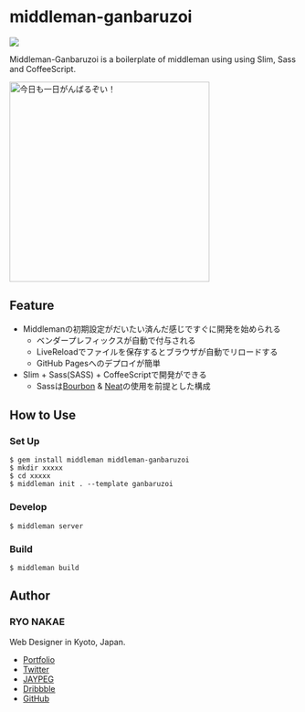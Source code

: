 # middleman-ganbaruzoi

<a href="https://rubygems.org/gems/middleman-ganbaruzoi"><img src="https://badge.fury.io/rb/middleman-ganbaruzoi.png"></a>

Middleman-Ganbaruzoi is a boilerplate of middleman using using Slim, Sass and CoffeeScript.

<img src="http://f.cl.ly/items/00201Z12410h1W2N0r2j/%E5%86%99%E7%9C%9F%202014-06-07%2022%2011%2032_1.png" width="350" alt="今日も一日がんばるぞい！">


## Feature

* Middlemanの初期設定がだいたい済んだ感じですぐに開発を始められる
  - ベンダープレフィックスが自動で付与される
  - LiveReloadでファイルを保存するとブラウザが自動でリロードする
  - GitHub Pagesへのデプロイが簡単
* Slim + Sass(SASS) + CoffeeScriptで開発ができる
  - Sassは[Bourbon](http://bourbon.io/) & [Neat](http://neat.bourbon.io/)の使用を前提とした構成


## How to Use
### Set Up

    $ gem install middleman middleman-ganbaruzoi
    $ mkdir xxxxx
    $ cd xxxxx
    $ middleman init . --template ganbaruzoi        

### Develop

    $ middleman server

### Build

    $ middleman build


## Author

### RYO NAKAE

Web Designer in Kyoto, Japan.

* [Portfolio](http://brdr.jp)
* [Twitter](https://twitter.com/ryo_dg)
* [JAYPEG](https://jypg.net/ryo_dg)
* [Dribbble](https://dribbble.com/ryo_dg)
* [GitHub](https://github.com/ryonakae)
